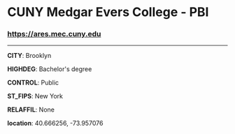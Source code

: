 # CUNY Medgar Evers College - PBI
### https://ares.mec.cuny.edu
---
**CITY**: Brooklyn

**HIGHDEG**: Bachelor's degree

**CONTROL**: Public

**ST_FIPS**: New York

**RELAFFIL**: None

**location**: 40.666256, -73.957076
